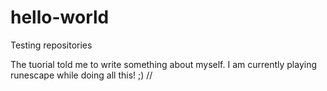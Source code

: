 # hello-world
Testing repositories


The tuorial told me to write something about myself. I am currently playing runescape while doing all this! ;)
//

